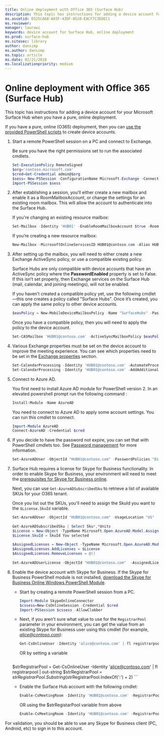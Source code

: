 ```yaml
---
title: Online deployment with Office 365 (Surface Hub)
description: This topic has instructions for adding a device account for your Microsoft Surface Hub when you have a pure, online deployment.
ms.assetid: D325CA68-A03F-43DF-8520-EACF7C3EDEC1
ms.reviewer: 
manager: laurawi
keywords: device account for Surface Hub, online deployment
ms.prod: surface-hub
ms.sitesec: library
author: dansimp
ms.author: dansimp
ms.topic: article
ms.date: 02/21/2018
ms.localizationpriority: medium
---
```


# Online deployment with Office 365 (Surface Hub)


This topic has instructions for adding a device account for your Microsoft Surface Hub when you have a pure, online deployment.

If you have a pure, online (O365) deployment, then you can [use the provided PowerShell scripts](appendix-a-powershell-scripts-for-surface-hub.md#create-os356-ps-scripts) to create device accounts. 

1. Start a remote PowerShell session on a PC and connect to Exchange.

   Be sure you have the right permissions set to run the associated cmdlets.

   ```PowerShell
   Set-ExecutionPolicy RemoteSigned
   $org='contoso.microsoft.com'
   $cred=Get-Credential admin@$org
   $sess= New-PSSession -ConfigurationName Microsoft.Exchange -ConnectionUri https://outlook.office365.com/powershell-liveid/ -Credential $cred -Authentication Basic -AllowRedirection
   Import-PSSession $sess
   ```

2. After establishing a session, you’ll either create a new mailbox and enable it as a RoomMailboxAccount, or change the settings for an existing room mailbox. This will allow the account to authenticate into the Surface Hub.

   If you're changing an existing resource mailbox:

   ```PowerShell
   Set-Mailbox -Identity 'HUB01' -EnableRoomMailboxAccount $true -RoomMailboxPassword (ConvertTo-SecureString -String <password> -AsPlainText -Force)
   ```

   If you’re creating a new resource mailbox:

   ```PowerShell
   New-Mailbox -MicrosoftOnlineServicesID HUB01@contoso.com -Alias HUB01 -Name "Hub-01" -Room -EnableRoomMailboxAccount $true -RoomMailboxPassword (ConvertTo-SecureString -String <password> -AsPlainText -Force)
   ```

3. After setting up the mailbox, you will need to either create a new Exchange ActiveSync policy, or use a compatible existing policy.

   Surface Hubs are only compatible with device accounts that have an ActiveSync policy where the **PasswordEnabled** property is set to False. If this isn’t set properly, then Exchange services on the Surface Hub (mail, calendar, and joining meetings), will not be enabled.

   If you haven’t created a compatible policy yet, use the following cmdlet—this one creates a policy called "Surface Hubs". Once it’s created, you can apply the same policy to other device accounts.

   ```PowerShell
   $easPolicy = New-MobileDeviceMailboxPolicy -Name "SurfaceHubs" -PasswordEnabled $false -AllowNonProvisionableDevices $True
   ```

   Once you have a compatible policy, then you will need to apply the policy to the device account.

   ```PowerShell
   Set-CASMailbox 'HUB01@contoso.com' -ActiveSyncMailboxPolicy $easPolicy.Id
   ```

4. Various Exchange properties must be set on the device account to improve the meeting experience. You can see which properties need to be set in the [Exchange properties](exchange-properties-for-surface-hub-device-accounts.md) section.

   ```PowerShell
   Set-CalendarProcessing -Identity 'HUB01@contoso.com' -AutomateProcessing AutoAccept -AddOrganizerToSubject $false –AllowConflicts $false –DeleteComments $false -DeleteSubject $false -RemovePrivateProperty $false
   Set-CalendarProcessing -Identity 'HUB01@contoso.com' -AddAdditionalResponse $true -AdditionalResponse "This is a Surface Hub room!"
   ```

5. Connect to Azure AD.
    
   You first need to install Azure AD module for PowerShell version 2. In an elevated powershell prompt run the following command :
    
   ```PowerShell
   Install-Module -Name AzureAD
   ```
   You need to connect to Azure AD to apply some account settings. You can run this cmdlet to connect.

   ```PowerShell
   Import-Module AzureAD
   Connect-AzureAD -Credential $cred
   ```

6. If you decide to have the password not expire, you can set that with PowerShell cmdlets too. See [Password management](password-management-for-surface-hub-device-accounts.md) for more information.

   ```PowerShell
   Set-AzureADUser -ObjectId "HUB01@contoso.com" -PasswordPolicies "DisablePasswordExpiration"
   ```

7. Surface Hub requires a license for Skype for Business functionality. In order to enable Skype for Business, your environment will need to meet the [prerequisites for Skype for Business online](hybrid-deployment-surface-hub-device-accounts.md#skype-for-business-online).
   
   Next, you can use `Get-AzureADSubscribedSku` to retrieve a list of available SKUs for your O365 tenant.

   Once you list out the SKUs, you'll need to assign the SkuId you want to the `$License.SkuId` variable.

   ```PowerShell
   Set-AzureADUser -ObjectId "HUB01@contoso.com" -UsageLocation "US"
	
   Get-AzureADSubscribedSku | Select Sku*,*Units
   $License = New-Object -TypeName Microsoft.Open.AzureAD.Model.AssignedLicense
   $License.SkuId = SkuId You selected 
	
   $AssignedLicenses = New-Object -TypeName Microsoft.Open.AzureAD.Model.AssignedLicenses
   $AssignedLicenses.AddLicenses = $License
   $AssignedLicenses.RemoveLicenses = @()
	
   Set-AzureADUserLicense -ObjectId "HUB01@contoso.com"  -AssignedLicenses $AssignedLicenses
   ```

8. Enable the device account with Skype for Business.
   If the Skype for Business PowerShell module is not installed, [download the Skype for Business Online Windows PowerShell Module](https://www.microsoft.com/download/details.aspx?id=39366). 

   - Start by creating a remote PowerShell session from a PC.

     ```PowerShell
     Import-Module SkypeOnlineConnector  
     $cssess=New-CsOnlineSession -Credential $cred  
     Import-PSSession $cssess -AllowClobber
     ```

   - Next, if you aren't sure what value to use for the `RegistrarPool` parameter in your environment, you can get the value from an existing Skype for Business user using this cmdlet (for example, <em>alice@contoso.com</em>):

       ```PowerShell
       Get-CsOnlineUser -Identity 'alice@contoso.com' | fl registrarpool
       ```
       OR by setting a variable
        
       ```PowerShell
	$strRegistrarPool = Get-CsOnlineUser -Identity 'alice@contoso.com' | fl registrarpool | out-string
	$strRegistrarPool = $strRegistrarPool.Substring($strRegistrarPool.IndexOf(':') + 2)
       ```
        
   - Enable the Surface Hub account with the following cmdlet:
      
       ```PowerShell
       Enable-CsMeetingRoom -Identity 'HUB01@contoso.com' -RegistrarPool yourRegistrarPool -SipAddressType EmailAddress
       ```
        
       OR using the $strRegistarPool variable from above
        
       ```PowerShell
       Enable-CsMeetingRoom -Identity 'HUB01@contoso.com' -RegistrarPool $strRegistrarPool -SipAddressType EmailAddress
       ```

For validation, you should be able to use any Skype for Business client (PC, Android, etc) to sign in to this account.





